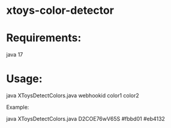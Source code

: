 # xtoys-color-detector

# Requirements: 

java 17

# Usage:

java XToysDetectColors.java webhookid color1 color2
  
Example:
  
java XToysDetectColors.java D2COE76wV65S #fbbd01 #eb4132
